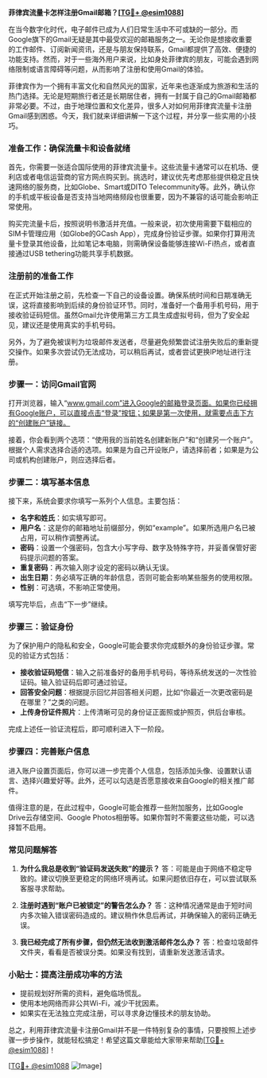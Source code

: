 **菲律宾流量卡怎样注册Gmail邮箱？[[TG💪+ @esim1088](https://t.me/s/esim1088)]**

在当今数字化时代，电子邮件已成为人们日常生活中不可或缺的一部分。而Google旗下的Gmail无疑是其中最受欢迎的邮箱服务之一。无论你是想接收重要的工作邮件、订阅新闻资讯，还是与朋友保持联系，Gmail都提供了高效、便捷的功能支持。然而，对于一些海外用户来说，比如身处菲律宾的朋友，可能会遇到网络限制或语言障碍等问题，从而影响了注册和使用Gmail的体验。

菲律宾作为一个拥有丰富文化和自然风光的国家，近年来也逐渐成为旅游和生活的热门选择。无论是短期旅行者还是长期居住者，拥有一封属于自己的Gmail邮箱都非常必要。不过，由于地理位置和文化差异，很多人对如何用菲律宾流量卡注册Gmail感到困惑。今天，我们就来详细讲解一下这个过程，并分享一些实用的小技巧。

### 准备工作：确保流量卡和设备就绪

首先，你需要一张适合国际使用的菲律宾流量卡。这些流量卡通常可以在机场、便利店或者电信运营商的官方网点购买到。挑选时，建议优先考虑那些提供稳定且快速网络的服务商，比如Globe、Smart或DITO Telecommunity等。此外，确认你的手机或平板设备是否支持当地网络频段也很重要，因为不兼容的话可能会影响正常使用。

购买完流量卡后，按照说明书激活并充值。一般来说，初次使用需要下载相应的SIM卡管理应用（如Globe的GCash App），完成身份验证步骤。如果你打算用流量卡登录其他设备，比如笔记本电脑，则需确保设备能够连接Wi-Fi热点，或者直接通过USB tethering功能共享手机数据。

### 注册前的准备工作

在正式开始注册之前，先检查一下自己的设备设置。确保系统时间和日期准确无误，这将直接影响到后续的身份验证环节。同时，准备好一个备用手机号码，用于接收验证码短信。虽然Gmail允许使用第三方工具生成虚拟号码，但为了安全起见，建议还是使用真实的手机号码。

另外，为了避免被误判为垃圾邮件发送者，尽量避免频繁尝试注册失败后的重新提交操作。如果多次尝试仍无法成功，可以稍后再试，或者尝试更换IP地址进行注册。

### 步骤一：访问Gmail官网

打开浏览器，输入“www.gmail.com”进入Google的邮箱登录页面。如果你已经拥有Google账户，可以直接点击“登录”按钮；如果是第一次使用，就需要点击下方的“创建账户”链接。

接着，你会看到两个选项：“使用我的当前姓名创建新账户”和“创建另一个账户”。根据个人需求选择合适的选项。如果是为自己开设账户，请选择前者；如果是为公司或机构创建账户，则应选择后者。

### 步骤二：填写基本信息

接下来，系统会要求你填写一系列个人信息。主要包括：

- **名字和姓氏**：如实填写即可。
- **用户名**：这是你的邮箱地址前缀部分，例如“example”。如果所选用户名已被占用，可以稍作调整再试。
- **密码**：设置一个强密码，包含大小写字母、数字及特殊字符，并妥善保管好密码提示问题的答案。
- **重复密码**：再次输入刚才设定的密码以确认无误。
- **出生日期**：务必填写正确的年龄信息，否则可能会影响某些服务的使用权限。
- **性别**：可选填，不影响正常使用。

填写完毕后，点击“下一步”继续。

### 步骤三：验证身份

为了保护用户的隐私和安全，Google可能会要求你完成额外的身份验证步骤。常见的验证方式包括：

- **接收验证码短信**：输入之前准备好的备用手机号码，等待系统发送的一次性验证码。输入验证码后即可通过验证。
- **回答安全问题**：根据提示回忆并回答相关问题，比如“你最近一次更改密码是在哪里？”之类的问题。
- **上传身份证件照片**：上传清晰可见的身份证正面照或护照页，供后台审核。

完成上述任一验证流程后，即可顺利进入下一阶段。

### 步骤四：完善账户信息

进入账户设置页面后，你可以进一步完善个人信息，包括添加头像、设置默认语言、选择兴趣爱好等。此外，还可以勾选是否愿意接收来自Google的相关推广邮件。

值得注意的是，在此过程中，Google可能会推荐一些附加服务，比如Google Drive云存储空间、Google Photos相册等。如果你暂时不需要这些功能，可以选择暂不启用。

### 常见问题解答

1. **为什么我总是收到“验证码发送失败”的提示？**
   答：可能是由于网络不稳定导致的。建议切换至更稳定的网络环境再试。如果问题依旧存在，可以尝试联系客服寻求帮助。

2. **注册时遇到“账户已被锁定”的警告怎么办？**
   答：这种情况通常是由于短时间内多次输入错误密码造成的。建议稍作休息后再试，并确保输入的密码正确无误。

3. **我已经完成了所有步骤，但仍然无法收到激活邮件怎么办？**
   答：检查垃圾邮件文件夹，看看是否被误分类。如果没有找到，请重新发送激活请求。

### 小贴士：提高注册成功率的方法

- 提前规划好所需的资料，避免临场慌乱。
- 使用本地网络而非公共Wi-Fi，减少干扰因素。
- 如果实在无法独立完成注册，可以寻求身边懂技术的朋友协助。

总之，利用菲律宾流量卡注册Gmail并不是一件特别复杂的事情，只要按照上述步骤一步步操作，就能轻松搞定！希望这篇文章能给大家带来帮助[[TG💪+ @esim1088](https://t.me/s/esim1088)]！

[[TG💪+ @esim1088](https://t.me/s/esim1088) ![Image](https://i.postimg.cc/4NQfJmqS/Snipaste-2025-05-13-00-14-12.png)]